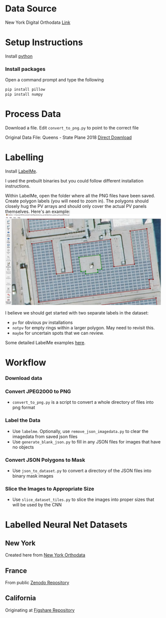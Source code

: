 # Data Source

New York Digital Orthodata
[Link](https://gis.ny.gov/gateway/mg/)

# Setup Instructions
Install [python](https://www.python.org)

### Install packages
Open a command prompt and type the following
```
pip install pillow
pip install numpy
```

# Process Data
Download a file. Edit `convert_to_png.py` to point to the correct file

Original Data File: Queens - State Plane 2018
[Direct Download](https://gis.ny.gov/gateway/mg/2018/new_york_city/)

# Labelling
Install [LabelMe](https://github.com/wkentaro/labelme).

I used the prebuilt binaries but you could follow different installation
instructions.

Within LabelMe, open the folder where all the PNG files have been saved. 
Create polygon labels (you will need to zoom in). The polygons should closely
hug the PV arrays and should only cover the actual PV panels themselves. Here's 
an example:
![Sample Image](example_label.png "Rooftop")

I believe we should get started with two separate labels in the dataset:
- `pv` for obvious pv installations
- `notpv` for empty rings within a larger polygon. May need to revisit this.
- `maybe` for uncertain spots that we can review.

Some detailed LabelMe examples [here](https://datagen.tech/guides/image-annotation/labelme/).

# Workflow
### Download data
### Convert JPEG2000 to PNG
- `convert_to_png.py` is a script to convert a whole directory of files into png format
### Label the Data
- Use `labelme`. Optionally, use `remove_json_imagedata.py` to clear the imagedata from saved json files
- Use `generate_blank_json.py` to fill in any JSON files for images that have no objects
### Convert JSON Polygons to Mask
- Use `json_to_dataset.py` to convert a directory of the JSON files into binary mask images
### Slice the Images to Appropriate Size
- Use `slice_dataset_tiles.py` to slice the images into proper sizes that will be used by the CNN


# Labelled Neural Net Datasets
## New York
Created here from [New York Orthodata](https://gis.ny.gov/gateway/mg/)
## France
From public [Zenodo Repository](https://zenodo.org/record/7059985)
## California
Originating at [Figshare Repository](https://figshare.com/articles/dataset/Distributed_Solar_Photovoltaic_Array_Location_and_Extent_Data_Set_for_Remote_Sensing_Object_Identification/3385780/1?file=5286613)
